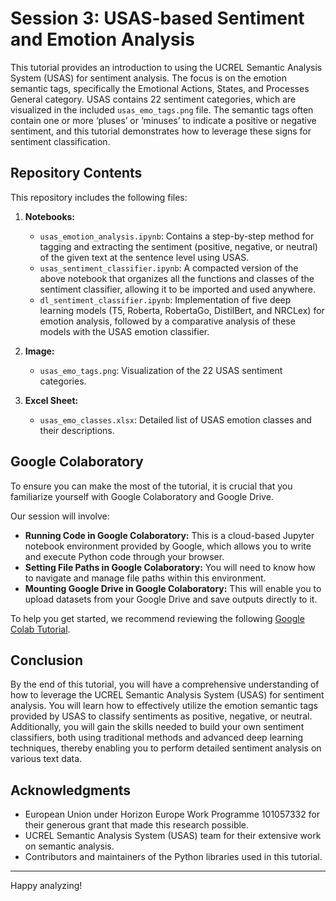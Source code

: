 # Session 3: USAS-based Sentiment and Emotion Analysis

This tutorial provides an introduction to using the UCREL Semantic Analysis System (USAS) for sentiment analysis. The focus is on the emotion semantic tags, specifically the Emotional Actions, States, and Processes General category. USAS contains 22 sentiment categories, which are visualized in the included `usas_emo_tags.png` file. The semantic tags often contain one or more ‘pluses’ or ‘minuses’ to indicate a positive or negative sentiment, and this tutorial demonstrates how to leverage these signs for sentiment classification.

## Repository Contents

This repository includes the following files:

1. **Notebooks:**
    - `usas_emotion_analysis.ipynb`: Contains a step-by-step method for tagging and extracting the sentiment (positive, negative, or neutral) of the given text at the sentence level using USAS.
    - `usas_sentiment_classifier.ipynb`: A compacted version of the above notebook that organizes all the functions and classes of the sentiment classifier, allowing it to be imported and used anywhere.
    - `dl_sentiment_classifier.ipynb`: Implementation of five deep learning models (T5, Roberta, RobertaGo, DistilBert, and NRCLex) for emotion analysis, followed by a comparative analysis of these models with the USAS emotion classifier.

2. **Image:**
    - `usas_emo_tags.png`: Visualization of the 22 USAS sentiment categories.

3. **Excel Sheet:**
    - `usas_emo_classes.xlsx`: Detailed list of USAS emotion classes and their descriptions.
      

## Google Colaboratory
To ensure you can make the most of the tutorial, it is crucial that you familiarize yourself with Google Colaboratory and Google Drive.

Our session will involve:
 - **Running Code in Google Colaboratory:** This is a cloud-based Jupyter notebook environment provided by Google, which allows you to write and execute Python code 
   through your browser.
 - **Setting File Paths in Google Colaboratory:** You will need to know how to navigate and manage file paths within this environment.
 - **Mounting Google Drive in Google Colaboratory:** This will enable you to upload datasets from your Google Drive and save outputs directly to it.

To help you get started, we recommend reviewing the following [Google Colab Tutorial](https://github.com/dml2611/google-colab-tutorial).


## Conclusion

By the end of this tutorial, you will have a comprehensive understanding of how to leverage the UCREL Semantic Analysis System (USAS) for sentiment analysis. You will learn how to effectively utilize the emotion semantic tags provided by USAS to classify sentiments as positive, negative, or neutral. Additionally, you will gain the skills needed to build your own sentiment classifiers, both using traditional methods and advanced deep learning techniques, thereby enabling you to perform detailed sentiment analysis on various text data.


## Acknowledgments
- European Union under Horizon Europe Work Programme 101057332 for their generous grant that made this research possible.
- UCREL Semantic Analysis System (USAS) team for their extensive work on semantic analysis.
- Contributors and maintainers of the Python libraries used in this tutorial.

---

Happy analyzing!
